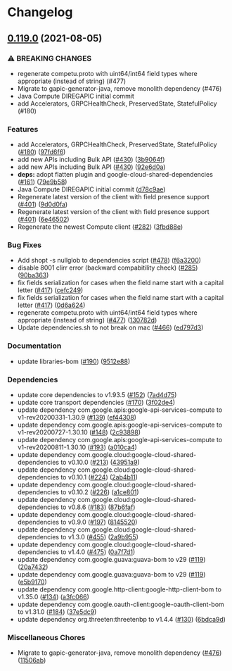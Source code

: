 # Changelog

## [0.119.0](https://www.github.com/googleapis/java-compute/compare/v0.118.0...v0.119.0) (2021-08-05)


### ⚠ BREAKING CHANGES

* regenerate competu.proto with uint64/int64 field types where appropriate (instead of string) (#477)
* Migrate to gapic-generator-java, remove monolith dependency (#476)
* Java Compute DIREGAPIC initial commit
* add Accelerators, GRPCHealthCheck, PreservedState, StatefulPolicy (#180)

### Features

* add Accelerators, GRPCHealthCheck, PreservedState, StatefulPolicy ([#180](https://www.github.com/googleapis/java-compute/issues/180)) ([97fd6f6](https://www.github.com/googleapis/java-compute/commit/97fd6f60b68fd2bb6d6c00d180b80955e7621bf8))
* add new APIs including Bulk API ([#430](https://www.github.com/googleapis/java-compute/issues/430)) ([3b9064f](https://www.github.com/googleapis/java-compute/commit/3b9064f4eea9a2d8e153dc2a9dc7e477c341fef4))
* add new APIs including Bulk API ([#430](https://www.github.com/googleapis/java-compute/issues/430)) ([92e6d0a](https://www.github.com/googleapis/java-compute/commit/92e6d0a02228bc8b059ae637b702e7801ab0ad18))
* **deps:** adopt flatten plugin and google-cloud-shared-dependencies ([#161](https://www.github.com/googleapis/java-compute/issues/161)) ([79e9b58](https://www.github.com/googleapis/java-compute/commit/79e9b582f79164c2b519cecfdaed1165b18b70e8))
* Java Compute DIREGAPIC initial commit ([d78c9ae](https://www.github.com/googleapis/java-compute/commit/d78c9aec86afa502e171ee7a339ce3c19df61c6c))
* Regenerate latest version of the client with field presence support ([#401](https://www.github.com/googleapis/java-compute/issues/401)) ([9d0d0fa](https://www.github.com/googleapis/java-compute/commit/9d0d0fa61f15832197d8b5520bdef51530873736))
* Regenerate latest version of the client with field presence support ([#401](https://www.github.com/googleapis/java-compute/issues/401)) ([6e46502](https://www.github.com/googleapis/java-compute/commit/6e46502f12416fe6f1de859898f40b3a6edcd57c))
* Regenerate the newest Compute client ([#282](https://www.github.com/googleapis/java-compute/issues/282)) ([3fbd88e](https://www.github.com/googleapis/java-compute/commit/3fbd88e1466be9f0f8f8f1cb1eb9cc6f88e99a74))


### Bug Fixes

* Add shopt -s nullglob to dependencies script ([#478](https://www.github.com/googleapis/java-compute/issues/478)) ([f6a3200](https://www.github.com/googleapis/java-compute/commit/f6a32008be1613dc10e7202c185d1ea45e147c1d))
* disable 8001 clirr error (backward compabitility check) ([#285](https://www.github.com/googleapis/java-compute/issues/285)) ([90ba363](https://www.github.com/googleapis/java-compute/commit/90ba363e90def56a78decda4ef567c0c71c6e5d7))
* fix fields serialization for cases when the field name start with a capital letter ([#417](https://www.github.com/googleapis/java-compute/issues/417)) ([cefc249](https://www.github.com/googleapis/java-compute/commit/cefc249e26c684e4762cd97ea8acf7f953953f43))
* fix fields serialization for cases when the field name start with a capital letter ([#417](https://www.github.com/googleapis/java-compute/issues/417)) ([0d6a624](https://www.github.com/googleapis/java-compute/commit/0d6a624bcec4a269922766e092b0dd8af1be948e))
* regenerate competu.proto with uint64/int64 field types where appropriate (instead of string) ([#477](https://www.github.com/googleapis/java-compute/issues/477)) ([130782d](https://www.github.com/googleapis/java-compute/commit/130782d38e86af697cd6f1578dcdc846de5dcfb5))
* Update dependencies.sh to not break on mac ([#466](https://www.github.com/googleapis/java-compute/issues/466)) ([ed797d3](https://www.github.com/googleapis/java-compute/commit/ed797d3ba8635afb75020faefd71899aeeaba2d1))


### Documentation

* update libraries-bom ([#190](https://www.github.com/googleapis/java-compute/issues/190)) ([9512e88](https://www.github.com/googleapis/java-compute/commit/9512e88234a45bc184e2ef6274e00c3816cd0535))


### Dependencies

* update core dependencies to v1.93.5 ([#152](https://www.github.com/googleapis/java-compute/issues/152)) ([7ad4d75](https://www.github.com/googleapis/java-compute/commit/7ad4d753a98047282ba52e6f6c0f6a9ec24b9f30))
* update core transport dependencies ([#170](https://www.github.com/googleapis/java-compute/issues/170)) ([3f02de4](https://www.github.com/googleapis/java-compute/commit/3f02de4a0ea495fb7a6e3c269774e540e6f9667e))
* update dependency com.google.apis:google-api-services-compute to v1-rev20200331-1.30.9 ([#139](https://www.github.com/googleapis/java-compute/issues/139)) ([ef44308](https://www.github.com/googleapis/java-compute/commit/ef443088f3790e8ea8f56f7512127bf4307b9748))
* update dependency com.google.apis:google-api-services-compute to v1-rev20200727-1.30.10 ([#148](https://www.github.com/googleapis/java-compute/issues/148)) ([2c93898](https://www.github.com/googleapis/java-compute/commit/2c93898ea52604c714999b24fa74cc43fd58a112))
* update dependency com.google.apis:google-api-services-compute to v1-rev20200811-1.30.10 ([#193](https://www.github.com/googleapis/java-compute/issues/193)) ([a010ca4](https://www.github.com/googleapis/java-compute/commit/a010ca41e280448bdc0e6431489a6aeee3b29cd4))
* update dependency com.google.cloud:google-cloud-shared-dependencies to v0.10.0 ([#213](https://www.github.com/googleapis/java-compute/issues/213)) ([43951a9](https://www.github.com/googleapis/java-compute/commit/43951a9d0547c61930a5bdc983f319e5e7951d01))
* update dependency com.google.cloud:google-cloud-shared-dependencies to v0.10.1 ([#224](https://www.github.com/googleapis/java-compute/issues/224)) ([2ab4b11](https://www.github.com/googleapis/java-compute/commit/2ab4b112f9d4da84cd34058e69c2a7dd9646c148))
* update dependency com.google.cloud:google-cloud-shared-dependencies to v0.10.2 ([#226](https://www.github.com/googleapis/java-compute/issues/226)) ([a1ce801](https://www.github.com/googleapis/java-compute/commit/a1ce801fe6b2dcda86355caf79467023b430cea8))
* update dependency com.google.cloud:google-cloud-shared-dependencies to v0.8.6 ([#183](https://www.github.com/googleapis/java-compute/issues/183)) ([87b6faf](https://www.github.com/googleapis/java-compute/commit/87b6faf92be991365c190cb3067ecb184bf0c0a1))
* update dependency com.google.cloud:google-cloud-shared-dependencies to v0.9.0 ([#197](https://www.github.com/googleapis/java-compute/issues/197)) ([8145520](https://www.github.com/googleapis/java-compute/commit/81455209a42016a2d09f67d4b7c09157db11d828))
* update dependency com.google.cloud:google-cloud-shared-dependencies to v1.3.0 ([#455](https://www.github.com/googleapis/java-compute/issues/455)) ([2a9b955](https://www.github.com/googleapis/java-compute/commit/2a9b9558150be14e3caab7559656074f044cc9b4))
* update dependency com.google.cloud:google-cloud-shared-dependencies to v1.4.0 ([#475](https://www.github.com/googleapis/java-compute/issues/475)) ([0a7f7d1](https://www.github.com/googleapis/java-compute/commit/0a7f7d1044972ca5b922bb43f79b70766583f50d))
* update dependency com.google.guava:guava-bom to v29 ([#119](https://www.github.com/googleapis/java-compute/issues/119)) ([20a7432](https://www.github.com/googleapis/java-compute/commit/20a7432b25c93f6d027eb5bb20baedc6cb3e6a0b))
* update dependency com.google.guava:guava-bom to v29 ([#119](https://www.github.com/googleapis/java-compute/issues/119)) ([e5b9170](https://www.github.com/googleapis/java-compute/commit/e5b9170ad3d746a9cd724b0a7e3f69b8ebde6c67))
* update dependency com.google.http-client:google-http-client-bom to v1.35.0 ([#134](https://www.github.com/googleapis/java-compute/issues/134)) ([a3fc066](https://www.github.com/googleapis/java-compute/commit/a3fc0668aedef440e1931ef568d8237e3903bd74))
* update dependency com.google.oauth-client:google-oauth-client-bom to v1.31.0 ([#184](https://www.github.com/googleapis/java-compute/issues/184)) ([37e5dc9](https://www.github.com/googleapis/java-compute/commit/37e5dc99619062164b35dd71986be083990a2e93))
* update dependency org.threeten:threetenbp to v1.4.4 ([#130](https://www.github.com/googleapis/java-compute/issues/130)) ([6bdca9d](https://www.github.com/googleapis/java-compute/commit/6bdca9d50bed44e0ec985b9556372f1675f09bea))


### Miscellaneous Chores

* Migrate to gapic-generator-java, remove monolith dependency ([#476](https://www.github.com/googleapis/java-compute/issues/476)) ([11506ab](https://www.github.com/googleapis/java-compute/commit/11506ab2cc2a7bdf541baf79671aa7a0ce61a95d))
